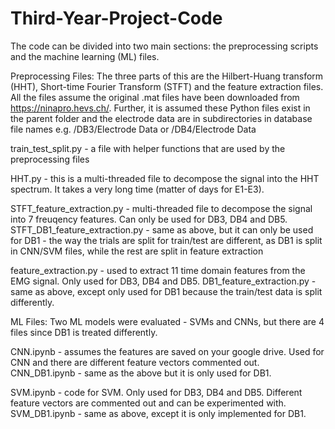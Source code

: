 # Third-Year-Project-Code

The code can be divided into two main sections: the preprocessing scripts and the machine learning (ML) files. 

Preprocessing Files:
The three parts of this are the Hilbert-Huang transform (HHT), Short-time Fourier Transform (STFT) and the feature extraction files. All the files assume the original .mat files have been downloaded from https://ninapro.hevs.ch/. Further, it is assumed these Python files exist in the parent folder and the electrode data are in subdirectories in database file names e.g. /DB3/Electrode Data or /DB4/Electrode Data

train_test_split.py - a file with helper functions that are used by the preprocessing files

HHT.py - this is a multi-threaded file to decompose the signal into the HHT spectrum. It takes a very long time (matter of days for E1-E3).

STFT_feature_extraction.py - multi-threaded file to decompose the signal into 7 freuqency features. Can only be used for DB3, DB4 and DB5.
STFT_DB1_feature_extraction.py - same as above, but it can only be used for DB1 - the way the trials are split for train/test are different, as DB1 is split in CNN/SVM files, while the rest are split in feature extraction

feature_extraction.py - used to extract 11 time domain features from the EMG signal. Only used for DB3, DB4 and DB5.
DB1_feature_extraction.py - same as above, except only used for DB1 because the train/test data is split differently.

ML Files:
Two ML models were evaluated - SVMs and CNNs, but there are 4 files since DB1 is treated differently.

CNN.ipynb - assumes the features are saved on your google drive. Used for CNN and there are different feature vectors commented out.
CNN_DB1.ipynb - same as the above but it is only used for DB1.

SVM.ipynb - code for SVM. Only used for DB3, DB4 and DB5. Different feature vectors are commented out and can be experimented with.
SVM_DB1.ipynb - same as above, except it is only implemented for DB1.
